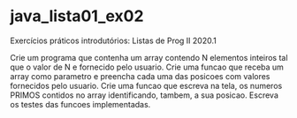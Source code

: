 # java_lista01_ex02
Exercícios práticos introdutórios: Listas de Prog II 2020.1

Crie um programa que contenha um array contendo N elementos inteiros tal que o
valor de N e fornecido pelo usuario. Crie uma funcao que receba um array como parametro e preencha
cada uma das posicoes com valores fornecidos pelo usuario. Crie uma funcao que escreva na tela, os
numeros PRIMOS contidos no array identificando, tambem, a sua posicao. Escreva os testes das funcoes
implementadas.
